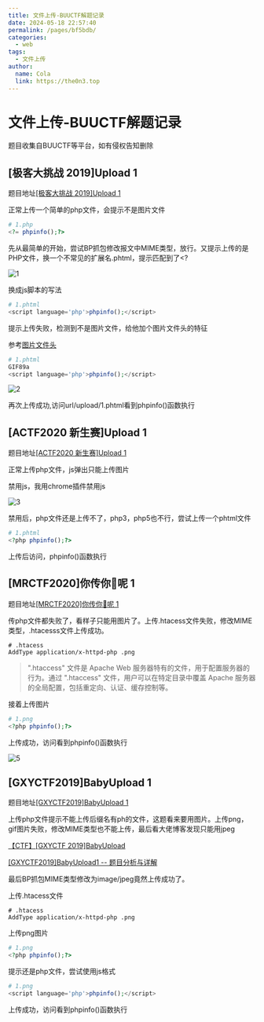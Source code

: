 ```yaml
---
title: 文件上传-BUUCTF解题记录
date: 2024-05-18 22:57:40
permalink: /pages/bf5bdb/
categories:
  - web
tags:
  - 文件上传
author: 
  name: Cola
  link: https://the0n3.top
---
```


# 文件上传-BUUCTF解题记录

题目收集自BUUCTF等平台，如有侵权告知删除

<!-- more -->


## [极客大挑战 2019]Upload 1

题目地址[[极客大挑战 2019]Upload 1](https://buuoj.cn/challenges#[%E6%9E%81%E5%AE%A2%E5%A4%A7%E6%8C%91%E6%88%98%202019]Upload)

正常上传一个简单的php文件，会提示不是图片文件

```php
# 1.php
<?= phpinfo();?>
```

先从最简单的开始，尝试BP抓包修改报文中MIME类型，放行。又提示上传的是PHP文件，换一个不常见的扩展名.phtml，提示匹配到了<?

![1](https://the0n3.top/medias/upload-practise/1.png)

换成js脚本的写法

```php
# 1.phtml
<script language='php'>phpinfo();</script>
```

提示上传失败，检测到不是图片文件，给他加个图片文件头的特征

参考[图片文件头](https://blog.csdn.net/weixin_62715196/article/details/132279908)

```php
# 1.phtml
GIF89a
<script language='php'>phpinfo();</script>
```

![2](https://the0n3.top/medias/upload-practise/2.png)

再次上传成功,访问url/upload/1.phtml看到phpinfo()函数执行


## [ACTF2020 新生赛]Upload 1

题目地址[[ACTF2020 新生赛]Upload 1](https://buuoj.cn/challenges#[ACTF2020%20%E6%96%B0%E7%94%9F%E8%B5%9B]Upload)

正常上传php文件，js弹出只能上传图片

禁用js，我用chrome插件禁用js

![3](https://the0n3.top/medias/upload-practise/3.png)

禁用后，php文件还是上传不了，php3，php5也不行，尝试上传一个phtml文件

```php
# 1.phtml
<?php phpinfo();?>
```

上传后访问，phpinfo()函数执行

## [MRCTF2020]你传你🐎呢 1

题目地址[[MRCTF2020]你传你🐎呢 1](https://buuoj.cn/challenges#[MRCTF2020]%E4%BD%A0%E4%BC%A0%E4%BD%A0%F0%9F%90%8E%E5%91%A2)

传php文件都失败了，看样子只能用图片了。上传.htacess文件失败，修改MIME类型，.htacesss文件上传成功。

```htacess
# .htacess
AddType application/x-httpd-php .png
```


> ".htaccess" 文件是 Apache Web 服务器特有的文件，用于配置服务器的行为。通过 ".htaccess" 文件，用户可以在特定目录中覆盖 Apache 服务器的全局配置，包括重定向、认证、缓存控制等。

接着上传图片

```php
# 1.png
<?php phpinfo();?>
```

上传成功，访问看到phpinfo()函数执行

![5](https://the0n3.top/medias/upload-practise/5.png)


## [GXYCTF2019]BabyUpload 1

题目地址[[GXYCTF2019]BabyUpload 1](https://buuoj.cn/challenges#[GXYCTF2019]BabyUpload)

上传php文件提示不能上传后缀名有ph的文件，这题看来要用图片。上传png，gif图片失败，修改MIME类型也不能上传，最后看大佬博客发现只能用jpeg

[【CTF】[GXYCTF 2019]BabyUpload](https://blog.csdn.net/weixin_47055136/article/details/131291140)

[[GXYCTF2019]BabyUpload1 -- 题目分析与详解](https://blog.csdn.net/2302_79800344/article/details/136428034)

最后BP抓包MIME类型修改为image/jpeg竟然上传成功了。

上传.htacess文件

```htacess
# .htacess
AddType application/x-httpd-php .png
```

上传png图片

```php
# 1.png
<?php phpinfo();?>
```

提示还是php文件，尝试使用js格式

```php
# 1.png
<script language='php'>phpinfo();</script>
```

上传成功，访问看到phpinfo()函数执行